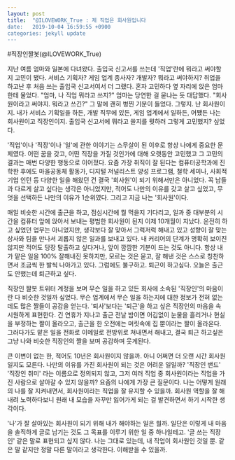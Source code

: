 ```yaml
---
layout: post
title:  "@ILOVEWORK_True : 제 직업은 회사원입니다
date:   2019-10-04 16:59:55 +0900
categories: jekyll update
---
```


#직장인짤봇(@ILOVEWORK_True)

지난 여름 엄마와 일본에 다녀왔다. 출입국 신고서를 쓰는데 '직업'란에 뭐라고 써야할 지 고민이 됐다. 서비스 기획자? 게임 업계 종사자? 개발자? 뭐라고 써야하지? 취업을 하고난 후 처음 쓰는 출입국 신고서여서 더 그랬다. 혼자 고민하다 옆 자리에 앉은 엄마한테 물었다. "엄마, 나 직업 뭐라고 쓰지?" 엄마는 당연한 걸 묻냐는 듯 대답했다. "회사원이라고 써야지. 뭐라고 쓰긴?" 그 말에 괜히 벙찐 기분이 들었다. 그렇지. 난 회사원이지. 내가 서비스 기획일을 하든, 개발 직무에 있든, 게임 업계에서 일하든, 어쨌든 나는 회사원이고 직장인이지. 출입국 신고서에 뭐라고 쓸지를 뭣하러 그렇게 고민했지? 싶었다. 

'직업'이나 '직장'이나 '일'에 관한 이야기는 스무살이 된 이후로 항상 나에게 중요한 문제였다. 어떤 꿈을 갖고, 어떤 직장을 가질 것인가에 대해 오랫동안 고민했고 그 고민의 결과는 매번 다양한 행동으로 이어졌다. 요즘 가장 취직이 잘 된다는 컴퓨터공학과에 진학한 후에도 마을공동체 활동가, 디지털 저널리스트 양성 프로그램, 철학 세미나, 사회적기업 인턴 등 다양한 일을 해왔던 건 결국 '회사원'이 되기 위해서만은 아니었다. 꼭 남들과 다르게 살고 싶다는 생각은 아니었지만, 적어도 나만의 이유를 갖고 살고 싶었고, 무엇을 선택하든 나만의 이유가 1순위였다. 그리고 지금 나는 '회사원'이다.

매일 비슷한 시간에 출근을 하고, 점심시간에 뭘 먹을지 기다리고, 일과 중 대부분의 시간을 컴퓨터 앞에 앉아서 보내는 평범한 회사원이 된지 이제 10개월이 지났다. 온전히 하고 싶었던 업무는 아니었지만, 생각보다 잘 맞아서 그럭저럭 해내고 있고 성향이 잘 맞는 상사와 팀을 만나서 괴롭지 않은 일과를 보내고 있다. 내 커리어의 단계가 명확히 보이진 않지만 적어도 당장 탈출하고 싶다거나, 앞이 깜깜한 기분이 드는 것도 아니다. 항상 내가 맡은 일을 100% 잘해내진 못하지만, 모르는 것은 묻고, 잘 해낸 것은 스스로 칭찬하면서 조금씩 한 발씩 나아가고 있다. 그럼에도 불구하고. 퇴근이 하고싶다. 오늘은 출근도 안했는데 퇴근하고 싶다.

직장인 짤봇 트위터 계정을 보며 무슨 일을 하고 있든 회사에 소속된 '직장인'의 마음이란 다 비슷한 것일까 싶었다. 무슨 업계에서 무슨 일을 하는지에 대한 정보가 전혀 없는데도 많은 짤들이 공감을 얻는다. '퇴사'보다는 '퇴근'을 하고 싶은 직장인의 마음을 속 시원하게 표현한다. 긴 연휴가 지나고 출근 전날 밤이면 어김없이 눈물을 흘리거나 현실을 부정하는 짤이 올라오고, 출근을 한 오전에는 머릿속에 집 뿐이라는 짤이 올라온다. 그러다가도 맡은 일을 전화로 이메일로 전방위로 쳐내면서 해내고, 결국 퇴근 하고싶은 그냥 나와 비슷한 직장인의 짤을 보며 공감하며 웃게된다.

큰 이변이 없는 한, 적어도 10년은 회사원이지 않을까. 아니 어쩌면 더 오랜 시간 회사원일지도 모른다. 나만의 이유를 가진 회사원이 되는 것은 어려운 일일까? '직장인 밴드' '직장인 취미' 라는 이름으로 정의되지 않고, 그저 여러 직업 중 회사원이라는 직업을 가진 사람으로 살아갈 수 있지 않을까? 요즘의 나에게 가장 큰 질문이다. 나는 어떻게 원래의 나를 잘 지켜내면서, 회사원이라는 직업을 잘 유지할 수 있을까. 회사원 역할을 잘 해내려 노력하다보니 원래 내 모습을 자꾸만 잃어가게 되는 걸 발견하면서 하기 시작한 생각이다.

'나'가 잘 살아있는 회사원이 되기 위해 내가 해야하는 일은 뭘까. 일단은 이렇게 내 마음을 솔직하게 글로 남기는 것도 그 목표를 이루기 위한 일 중 하나일테고. '글 쓰는 직장인' 같은 말로 표현되고 싶지 않다. 나는 그대로 있는데, 내 직업이 회사원인 것일 뿐. 같은 말 같지만 정말 다른 말이라고 생각한다. 이해받을 수 있을까. 
